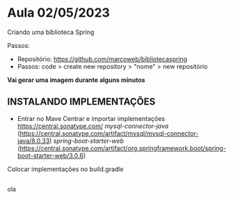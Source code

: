 # Aula 02/05/2023

Criando uma biblioteca Spring

Passos:

* Repositório: https://github.com/marcoweb/bibliotecaspring
* Passos: code > create new repository > "nome" > new repositório

__Vai gerar uma imagem durante alguns minutos__

## INSTALANDO IMPLEMENTAÇÕES

* Entrar no Mave Centrar e importar implementações https://central.sonatype.com/
_mysql-connector-java_ (https://central.sonatype.com/artifact/mysql/mysql-connector-java/8.0.33)
_spring-boot-starter-web_  (https://central.sonatype.com/artifact/org.springframework.boot/spring-boot-starter-web/3.0.6)

Colocar implementações no build.gradle

##

ola